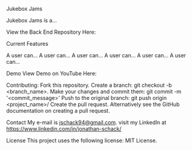 Jukebox Jams

Jukebox Jams is a...

View the Back End Repository Here:

Current Features <p>
A user can...
A user can...
A user can...
A user can...
A user can...
A user can...

Demo
View Demo on YouTube Here:

Contributing:
Fork this repository.
Create a branch: git checkout -b <branch_name>.
Make your changes and commit them: git commit -m '<commit_message>'
Push to the original branch: git push origin <project_name>/<location>
Create the pull request.
Alternatively see the GitHub documentation on creating a pull request.

Contact
My e-mail is jschack94@gmail.com. visit my LinkedIn at https://www.linkedin.com/in/jonathan-schack/

License
This project uses the following license: MIT License.
